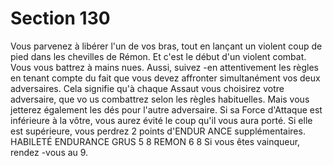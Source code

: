 # Section 130

Vous parvenez à libérer l'un de vos bras, tout en lançant un
violent coup de pied dans les chevilles de Rémon. Et c'est le
début d'un violent combat. Vous vous battrez à mains nues.
Aussi, suivez -en attentivement les règles en tenant compte du
fait que vous devez affronter  simultanément  vos deux
adversaires. Cela signifie qu'à chaque Assaut vous choisirez votre
adversaire, que vo us combattrez selon les règles habituelles.
Mais vous jetterez également les dés pour l'autre adversaire. Si sa
Force d'Attaque est inférieure à la vôtre, vous aurez évité le coup
qu'il vous aura porté. Si elle est supérieure, vous perdrez 2 points
d'ENDUR ANCE  supplémentaires.
HABILETÉ ENDURANCE
GRUS    5    8
REMON    6    8
Si vous êtes vainqueur, rendez -vous au 9.